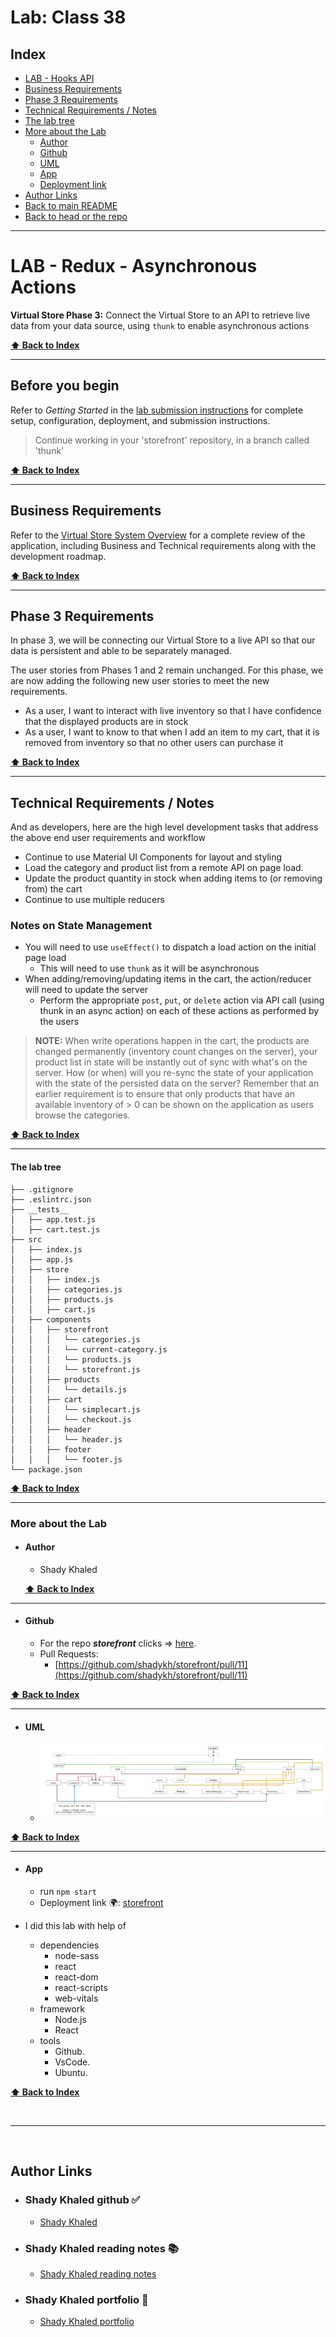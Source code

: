 # Lab: Class 38

## Index

- [LAB - Hooks API](#LAB---Hooks-API)
- [Business Requirements](#Business-Requirements)
- [Phase 3 Requirements](#Phase-3-Requirements)
- [Technical Requirements / Notes](#Technical-Requirements-/-Notes)
- [The lab tree](#The-lab-tree)
- [More about the Lab](#More-about-the-Lab)
  - [Author](#Author)
  - [Github](#Github)
  - [UML](#UML)
  - [App](#App)
  - [Deployment link](https://storefront-401.netlify.app/)
- [Author Links](#Author-Links)
- [Back to main README](../../../README.md)
- [Back to head or the repo](https://github.com/shadykh/storefront)

---

# LAB - Redux - Asynchronous Actions

**Virtual Store Phase 3:**  Connect the Virtual Store to an API to retrieve live data from your data source, using `thunk` to enable asynchronous actions

**[⬆ Back to Index](#index)**

---

## Before you begin

Refer to *Getting Started*  in the [lab submission instructions](../../../reference/submission-instructions/labs/README.md) for complete setup, configuration, deployment, and submission instructions.

> Continue working in your 'storefront' repository, in a branch called 'thunk'

**[⬆ Back to Index](#index)**

---

## Business Requirements

Refer to the [Virtual Store System Overview](../../../README) for a complete review of the application, including Business and Technical requirements along with the development roadmap.

**[⬆ Back to Index](#index)**

---

## Phase 3 Requirements

In phase 3, we will be connecting our Virtual Store to a live API so that our data is persistent and able to be separately managed.

The user stories from Phases 1 and 2 remain unchanged. For this phase, we are now adding the following new user stories to meet the new requirements.

- As a user, I want to interact with live inventory so that I have confidence that the displayed products are in stock
- As a user, I want to know to that when I add an item to my cart, that it is removed from inventory so that no other users can purchase it

**[⬆ Back to Index](#index)**

---

## Technical Requirements / Notes

And as developers, here are the high level development tasks that address the above end user requirements and workflow

- Continue to use Material UI Components for layout and styling
- Load the category and product list from a remote API on page load.
- Update the product quantity in stock when adding items to (or removing from) the cart
- Continue to use multiple reducers

### Notes on State Management

- You will need to use `useEffect()` to dispatch a load action on the initial page load
  - This will need to use `thunk` as it will be asynchronous
- When adding/removing/updating items in the cart, the action/reducer will need to update the server
  - Perform the appropriate `post`, `put`, or `delete` action via API call (using thunk in an async action) on each of these actions as performed by the users

> **NOTE:** When write operations happen in the cart, the products are changed permanently (inventory count changes on the server), your product list in state will be instantly out of sync with what's on the server. How (or when) will you re-sync the state of your application with the state of the persisted data on the server?  Remember that an earlier requirement is to ensure that only products that have an available inventory of > 0 can be shown on the application as users browse the categories.


**[⬆ Back to Index](#index)**


---

#### **The lab tree**

```
├── .gitignore
├── .eslintrc.json
├── __tests__
│   ├── app.test.js
│   ├── cart.test.js
├── src
│   ├── index.js
│   ├── app.js
│   ├── store
│   │   ├── index.js
│   │   ├── categories.js
│   │   ├── products.js
│   │   ├── cart.js
│   ├── components
│   │   ├── storefront
│   │   │   └── categories.js
│   │   │   └── current-category.js
│   │   │   └── products.js
│   │   │   └── storefront.js
│   │   ├── products
│   │   │   └── details.js
│   │   ├── cart
│   │   │   └── simplecart.js
│   │   │   └── checkout.js
│   │   ├── header
│   │   │   └── header.js
│   │   ├── footer
│   │   │   └── footer.js
└── package.json
```

**[⬆ Back to Index](#index)**


---


### **More about the Lab**

- #### Author

  - Shady Khaled

  **[⬆ Back to Index](#index)**

---


- #### Github

  - For the repo ***storefront*** clicks => [here](https://github.com/shadykh/storefront).
  - Pull Requests:
    - [https://github.com/shadykh/storefront/pull/11](https://github.com/shadykh/storefront/pull/11)

**[⬆ Back to Index](#index)**

---


- #### UML

  - ![UML](../uml_lab38.png)

**[⬆ Back to Index](#index)**

---



- #### App

  - run `npm start`
  - Deployment link 🌍: [storefront](https://storefront-401.netlify.app/)

- I did this lab with help of
  - dependencies
    - node-sass
    - react
    - react-dom
    - react-scripts
    - web-vitals
  - framework
    - Node.js
    - React
  - tools
    - Github.
    - VsCode.
    - Ubuntu.

**[⬆ Back to Index](#index)**

<br>

---
<br>

## Author Links

- ### Shady Khaled github ✅

  - [Shady Khaled](https://github.com/shadykh)

- ### Shady Khaled reading notes 📚

  - [Shady Khaled reading notes](https://shadykh.github.io/reading-notes/)

- ### Shady Khaled portfolio 💬

  - [Shady Khaled portfolio](https://portfolio-shady.herokuapp.com/)
